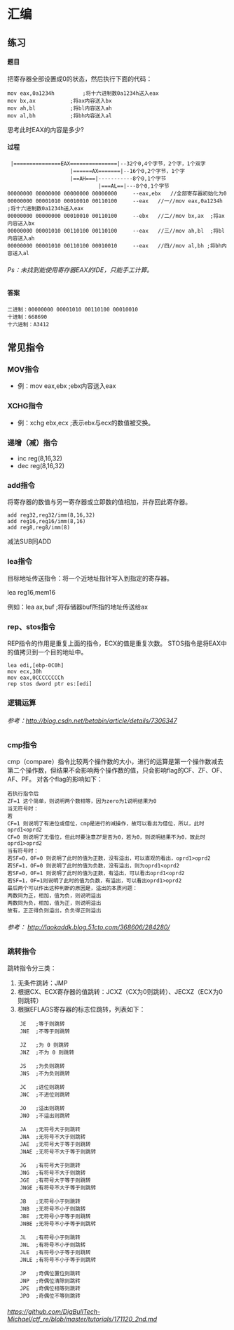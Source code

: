 # 汇编

## 练习
#### 题目
把寄存器全部设置成0的状态，然后执行下面的代码：
```
mov eax,0a1234h			;将十六进制数0a1234h送入eax
mov bx,ax			;将ax内容送入bx
mov ah,bl			;将bl内容送入ah
mov al,bh			;将bh内容送入al
```
思考此时EAX的内容是多少?

#### 过程
```
 |===============EAX===============|--32个0,4个字节，2个字，1个双字
                    |======AX=======|--16个0,2个字节，1个字
                    |==AH===|-----------8个0,1个字节
                             |===AL==|---8个0,1个字节
00000000 00000000 00000000 00000000     --eax,ebx   //全部寄存器初始化为0
00000000 00001010 00010010 00110100     --eax   //一//mov eax,0a1234h ;将十六进制数0a1234h送入eax			 
00000000 00000000 00010010 00110100     --ebx   //二//mov bx,ax	;将ax内容送入bx	
00000000 00001010 00110100 00110100     --eax   //三//mov ah,bl	;将bl内容送入ah
00000000 00001010 00110100 00010010     --eax   //四//mov al,bh ;将bh内容送入al
```
###### Ps：未找到能使用寄存器EAX的IDE，只能手工计算。
#### 答案
```
二进制：00000000 00001010 00110100 00010010
十进制：668690
十六进制：A3412
```
## 常见指令
### MOV指令
- 例：mov eax,ebx			;ebx内容送入eax

### XCHG指令
- 例：xchg ebx,ecx          ;表示ebx与ecx的数值被交换。

### 递增（减）指令
- inc reg(8,16,32)
- dec reg(8,16,32)

### add指令
将寄存器的数值与另一寄存器或立即数的值相加，并存回此寄存器。
```
add reg32,reg32/imm(8,16,32)
add reg16,reg16/imm(8,16)
add reg8,reg8/imm(8)
```
减法SUB同ADD

### lea指令

目标地址传送指令：将一个近地址指针写入到指定的寄存器。

lea reg16,mem16

例如：lea ax,buf			;将存储器buf所指的地址传送给ax

### rep、stos指令

REP指令的作用是重复上面的指令，ECX的值是重复次数。 STOS指令是将EAX中的值拷贝到一个目的地址中。
```
lea edi,[ebp-0C0h]
mov ecx,30h
mov eax,0CCCCCCCCh
rep stos dword ptr es:[edi]
```

### 逻辑运算
###### 参考：http://blog.csdn.net/betabin/article/details/7306347

### cmp指令
cmp（compare）指令比较两个操作数的大小，进行的运算是第一个操作数减去第二个操作数，但结果不会影响两个操作数的值，只会影响flag的CF、ZF、OF、AF、PF。 对各个flag的影响如下：
```
若执行指令后
ZF=1 这个简单，则说明两个数相等，因为zero为1说明结果为0
当无符号时：
若
CF=1 则说明了有进位或借位，cmp是进行的减操作，故可以看出为借位，所以，此时oprd1<oprd2
CF=0 则说明了无借位，但此时要注意ZF是否为0，若为0，则说明结果不为0，故此时oprd1>oprd2
当有符号时：
若SF=0，OF=0 则说明了此时的值为正数，没有溢出，可以直观的看出，oprd1>oprd2
若SF=1，OF=0 则说明了此时的值为负数，没有溢出，则为oprd1<oprd2
若SF=0，OF=1 则说明了此时的值为正数，有溢出，可以看出oprd1<oprd2
若SF=1，OF=1则说明了此时的值为负数，有溢出，可以看出oprd1>oprd2
最后两个可以作出这种判断的原因是，溢出的本质问题：
两数同为正，相加，值为负，则说明溢出
两数同为负，相加，值为正，则说明溢出
故有，正正得负则溢出，负负得正则溢出
```
###### 参考： http://laokaddk.blog.51cto.com/368606/284280/

### 跳转指令
跳转指令分三类：

1. 无条件跳转：JMP
2. 根据CX、ECX寄存器的值跳转：JCXZ（CX为0则跳转）、JECXZ（ECX为0则跳转）
3. 根据EFLAGS寄存器的标志位跳转，列表如下：
```
    JE   ;等于则跳转
	JNE  ;不等于则跳转

	JZ   ;为 0 则跳转
	JNZ  ;不为 0 则跳转

	JS   ;为负则跳转
	JNS  ;不为负则跳转

	JC   ;进位则跳转
	JNC  ;不进位则跳转

	JO   ;溢出则跳转
	JNO  ;不溢出则跳转

	JA   ;无符号大于则跳转
	JNA  ;无符号不大于则跳转
	JAE  ;无符号大于等于则跳转
	JNAE ;无符号不大于等于则跳转

	JG   ;有符号大于则跳转
	JNG  ;有符号不大于则跳转
	JGE  ;有符号大于等于则跳转
	JNGE ;有符号不大于等于则跳转

	JB   ;无符号小于则跳转
	JNB  ;无符号不小于则跳转
	JBE  ;无符号小于等于则跳转
	JNBE ;无符号不小于等于则跳转

	JL   ;有符号小于则跳转
	JNL  ;有符号不小于则跳转
	JLE  ;有符号小于等于则跳转
	JNLE ;有符号不小于等于则跳转

	JP   ;奇偶位置位则跳转
	JNP  ;奇偶位清除则跳转
	JPE  ;奇偶位相等则跳转
	JPO  ;奇偶位不等则跳转
```



###### https://github.com/DigBullTech-Michael/ctf_re/blob/master/tutorials/171120_2nd.md
